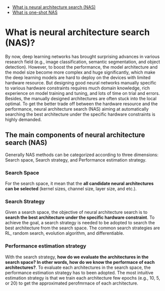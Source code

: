 * [What is neural architecture search (NAS)](./nas.md)
* [What is one-shot NAS](./one_shot_nas.md)

# What is neural architecture search (NAS)?
By now, deep learning networks has brought surprising advances in various research field (e.g., image classification, semantic segmentation, and object detection). However, to boost the performance, the model architecture and the model size become more complex and huge significantly, which make the deep learning models are hard to deploy on the devices with limited hardware resource. But designing good neural networks manually specific to various hardware constraints requires much domain knowledge, rich experience on model training and tuning, and lots of time on trial and errors. Besides, the manually designed architectures are often stuck into the local optimal.
To get the better trade off between the hardware resource and the performance, neural architecture search (NAS) aiming at automatically searching the best architecture under the specific hardware constraints is highly demanded.

## The main components of neural architecture search (NAS)
Generally NAS methods can be categorized according to three dimensions: Search space, Search strategy, and Performance estimation strategy.
### Search Space
For the search space, it mean that the **all candidate neural architectures can be selected** (kernel sizes, channel size, layer size, and etc.). 
### Search Strategy
Given a search space, the objective of neural architecture search is to **search the best architecture under the specific hardware constraint**. To achieve the goal, a search strategy is needed to be adopted to search the best architecture from the search space. The common search strategies are RL, random search, evolution algorithm, and differentiable.
### Performance estimation strategy
With the search strategy, **how do we evaluate the architectures in the search space? In other words, how do we know the performace of each architectures?**. To evaluate each architectures in the search space, the performance estimation strategy has to been adopted. The most intuitive estimation strategy is that we train each architecture few epochs (e.g., 10, 5, or 20) to get the approximated perofmrnace of each architecture.



